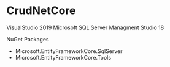 # CrudNetCore

VisualStudio 2019
Microsoft SQL Server Managment Studio 18

NuGet Packages
 * Microsoft.EntityFrameworkCore.SqlServer
 * Microsoft.EntityFrameworkCore.Tools
